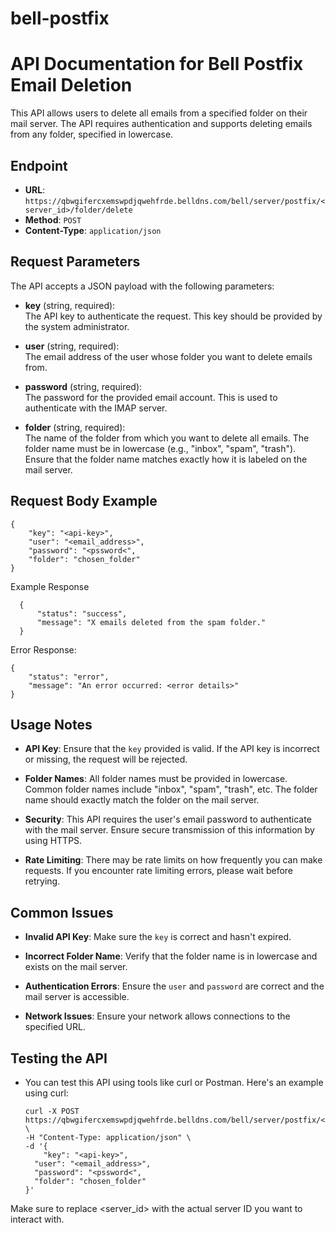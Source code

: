# bell-postfix

# API Documentation for Bell Postfix Email Deletion

This API allows users to delete all emails from a specified folder on their mail server. The API requires authentication and supports deleting emails from any folder, specified in lowercase.

## Endpoint

- **URL**: `https://qbwgifercxemswpdjqwehfrde.belldns.com/bell/server/postfix/<server_id>/folder/delete`
- **Method**: `POST`
- **Content-Type**: `application/json`

## Request Parameters

The API accepts a JSON payload with the following parameters:

- **key** (string, required):  
  The API key to authenticate the request. This key should be provided by the system administrator.

- **user** (string, required):  
  The email address of the user whose folder you want to delete emails from.

- **password** (string, required):  
  The password for the provided email account. This is used to authenticate with the IMAP server.

- **folder** (string, required):  
  The name of the folder from which you want to delete all emails. The folder name must be in lowercase (e.g., "inbox", "spam", "trash"). Ensure that the folder name matches exactly how it is labeled on the mail server.

## Request Body Example

    {
        "key": "<api-key>",
        "user": "<email_address>",
        "password": "<pssword<",
        "folder": "chosen_folder"
    }

Example Response

      {
          "status": "success",
          "message": "X emails deleted from the spam folder."
      }

Error Response:

    {
        "status": "error",
        "message": "An error occurred: <error details>"
    }

## Usage Notes

- **API Key**: Ensure that the `key` provided is valid. If the API key is incorrect or missing, the request will be rejected.

- **Folder Names**: All folder names must be provided in lowercase. Common folder names include "inbox", "spam", "trash", etc. The folder name should exactly match the folder on the mail server.

- **Security**: This API requires the user's email password to authenticate with the mail server. Ensure secure transmission of this information by using HTTPS.

- **Rate Limiting**: There may be rate limits on how frequently you can make requests. If you encounter rate limiting errors, please wait before retrying.

## Common Issues

- **Invalid API Key**: Make sure the `key` is correct and hasn't expired.

- **Incorrect Folder Name**: Verify that the folder name is in lowercase and exists on the mail server.

- **Authentication Errors**: Ensure the `user` and `password` are correct and the mail server is accessible.

- **Network Issues**: Ensure your network allows connections to the specified URL.

## Testing the API

- You can test this API using tools like curl or Postman. Here's an example using curl:

      curl -X POST https://qbwgifercxemswpdjqwehfrde.belldns.com/bell/server/postfix/<server_id>/folder/delete \
      -H "Content-Type: application/json" \
      -d '{
          "key": "<api-key>",
        "user": "<email_address>",
        "password": "<pssword<",
        "folder": "chosen_folder"
      }'

Make sure to replace <server_id> with the actual server ID you want to interact with.



